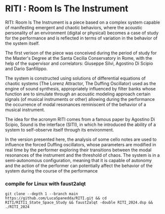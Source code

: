 # RITI : Room Is The Instrument

RITI: Room Is The Instrument is a piece based on a complex system capable of manifesting emergent and chaotic behaviors, where the acoustic personality of an environment (digital or physical) becomes a case of study for the performance and is reflected in terms of variation in the behavior of the system itself.

The first verison of the piece was conceived during the period of study for the Master's Degree at the Santa Cecilia Conservatory in Rome, 
with the help of the supervisor and correlators: Giuseppe Silvi, Agostino Di Scipio and Dario Sanfilippo.

The system is constructed using solutions of differential equations of chaotic systems (The Lorenz Attractor, The Duffing Oscillator)
used as the engine of sound synthesis, appropriately influenced by filter banks whose function are to simulate through an acoustic modeling approach
certain signals (of musical instruments or other) allowing during the performance the occurrence of modal resonances reminiscent of the behavior of a musical instrument.

The idea for the acronym RITI comes from a famous paper by Agostino Di Scipio, Sound is the interface (SITI), in which he introduced the ability of a system to self-observe itself through its environment.

In the version presented here, the analysis of some cello notes are used to influence the forced Duffing oscillators, 
whose parameters are modified in real time by the performer exploring their transitions between the modal resonances of the instrument and the threshold of chaos.
The system is in a semi-autonomous configuration, meaning that it is capable of autonomy and the action of the performer can potentially affect the behavior of the system during the course of the performance

### compile for Linux with faust2alqt

```
git clone --depth 1 --branch main https://github.com/LucaSpanedda/RITI.git && cd RITI/RITI1_State_Space_Study && faust2alqt -double RITI_2024.dsp && ./RITI_2024

```
